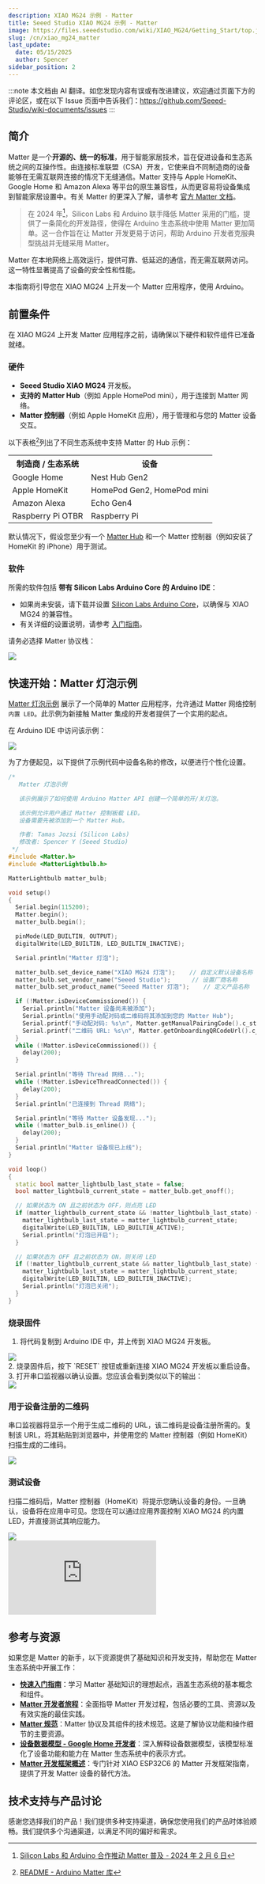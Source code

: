 ```yaml
---
description: XIAO MG24 示例 - Matter
title: Seeed Studio XIAO MG24 示例 - Matter
image: https://files.seeedstudio.com/wiki/XIAO_MG24/Getting_Start/top.jpg
slug: /cn/xiao_mg24_matter
last_update:
  date: 05/15/2025
  author: Spencer
sidebar_position: 2
---
```

:::note
本文档由 AI 翻译。如您发现内容有误或有改进建议，欢迎通过页面下方的评论区，或在以下 Issue 页面中告诉我们：https://github.com/Seeed-Studio/wiki-documents/issues
:::

## 简介

Matter 是一个**开源的、统一的标准**，用于智能家居技术，旨在促进设备和生态系统之间的互操作性。由连接标准联盟（CSA）开发，它使来自不同制造商的设备能够在无需互联网连接的情况下无缝通信。Matter 支持与 Apple HomeKit、Google Home 和 Amazon Alexa 等平台的原生兼容性，从而更容易将设备集成到智能家居设置中。有关 Matter 的更深入了解，请参考 [官方 Matter 文档](https://project-chip.github.io/connectedhomeip-doc/index.html)。

> 在 2024 年[^1]，Silicon Labs 和 Arduino 联手降低 Matter 采用的门槛，提供了一条简化的开发路径，使得在 Arduino 生态系统中使用 Matter 更加简单。这一合作旨在让 Matter 开发更易于访问，帮助 Arduino 开发者克服典型挑战并无缝采用 Matter。

[^1]: [Silicon Labs 和 Arduino 合作推动 Matter 普及 - 2024 年 2 月 6 日](https://news.silabs.com/2024-02-06-Silicon-Labs-and-Arduino-Partner-to-Democratize-Matter)

Matter 在本地网络上高效运行，提供可靠、低延迟的通信，而无需互联网访问。这一特性显著提高了设备的安全性和性能。

本指南将引导您在 XIAO MG24 上开发一个 Matter 应用程序，使用 Arduino。

## 前置条件

在 XIAO MG24 上开发 Matter 应用程序之前，请确保以下硬件和软件组件已准备就绪。

### 硬件

- **Seeed Studio XIAO MG24** 开发板。
- **支持的 Matter Hub**（例如 Apple HomePod mini），用于连接到 Matter 网络。
- **Matter 控制器**（例如 Apple HomeKit 应用），用于管理和与您的 Matter 设备交互。

以下表格[^2]列出了不同生态系统中支持 Matter 的 Hub 示例：

<table>
  <tr>
    <th>制造商 / 生态系统</th>
    <th>设备</th>
  </tr>
  <tr>
    <td>Google Home</td>
    <td>Nest Hub Gen2</td>
  </tr>
  <tr>
    <td>Apple HomeKit</td>
    <td>HomePod Gen2, HomePod mini</td>
  </tr>
  <tr>
    <td>Amazon Alexa</td>
    <td>Echo Gen4</td>
  </tr>
  <tr>
    <td>Raspberry Pi OTBR</td>
    <td>Raspberry Pi</td>
  </tr>
</table>

默认情况下，假设您至少有一个 [Matter Hub](https://en.wikipedia.org/wiki/Matter_(standard)#Supported_ecosystems_and_hubs) 和一个 Matter 控制器（例如安装了 HomeKit 的 iPhone）用于测试。

[^2]: [README - Arduino Matter 库](https://github.com/SiliconLabs/arduino/blob/main/libraries/Matter/readme.md)

### 软件

所需的软件包括 **带有 Silicon Labs Arduino Core 的 Arduino IDE**：

- 如果尚未安装，请下载并设置 [Silicon Labs Arduino Core](https://github.com/SiliconLabs/arduino)，以确保与 XIAO MG24 的兼容性。
- 有关详细的设置说明，请参考 [入门指南](/xiao_mg24_getting_started/#add-board)。

请务必选择 Matter 协议栈：

<div style={{textAlign:'center'}}><img src="https://files.seeedstudio.com/wiki/XIAO_MG24/matter-arduino-tool-option.png" style={{width:480, height: 'auto', "border-radius": '12.8px'}}/></div>

## 快速开始：Matter 灯泡示例

[Matter 灯泡示例](https://github.com/Silabs/arduino-matter/tree/main/examples/MatterLightBulb) 展示了一个简单的 Matter 应用程序，允许通过 Matter 网络控制 `内置 LED`。此示例为新接触 Matter 集成的开发者提供了一个实用的起点。

在 Arduino IDE 中访问该示例：

<div style={{textAlign:'center'}}><img src="https://files.seeedstudio.com/wiki/XIAO_MG24/matter-bulb-example.png" style={{width:480, height:'auto', "border-radius": '12.8px'}}/></div>

为了方便起见，以下提供了示例代码中设备名称的修改，以便进行个性化设置。

```cpp
/*
   Matter 灯泡示例

   该示例展示了如何使用 Arduino Matter API 创建一个简单的开/关灯泡。

   该示例允许用户通过 Matter 控制板载 LED。
   设备需要先被添加到一个 Matter Hub。

   作者: Tamas Jozsi (Silicon Labs)
   修改者: Spencer Y (Seeed Studio)
 */
#include <Matter.h>
#include <MatterLightbulb.h>

MatterLightbulb matter_bulb;

void setup()
{
  Serial.begin(115200);
  Matter.begin();
  matter_bulb.begin();

  pinMode(LED_BUILTIN, OUTPUT);
  digitalWrite(LED_BUILTIN, LED_BUILTIN_INACTIVE);

  Serial.println("Matter 灯泡");

  matter_bulb.set_device_name("XIAO MG24 灯泡");    // 自定义默认设备名称
  matter_bulb.set_vendor_name("Seeed Studio");      // 设置厂商名称
  matter_bulb.set_product_name("Seeed Matter 灯泡");    // 定义产品名称

  if (!Matter.isDeviceCommissioned()) {
    Serial.println("Matter 设备尚未被添加");
    Serial.println("使用手动配对码或二维码将其添加到您的 Matter Hub");
    Serial.printf("手动配对码: %s\n", Matter.getManualPairingCode().c_str());
    Serial.printf("二维码 URL: %s\n", Matter.getOnboardingQRCodeUrl().c_str());
  }
  while (!Matter.isDeviceCommissioned()) {
    delay(200);
  }

  Serial.println("等待 Thread 网络...");
  while (!Matter.isDeviceThreadConnected()) {
    delay(200);
  }
  Serial.println("已连接到 Thread 网络");

  Serial.println("等待 Matter 设备发现...");
  while (!matter_bulb.is_online()) {
    delay(200);
  }
  Serial.println("Matter 设备现已上线");
}

void loop()
{
  static bool matter_lightbulb_last_state = false;
  bool matter_lightbulb_current_state = matter_bulb.get_onoff();

  // 如果状态为 ON 且之前状态为 OFF，则点亮 LED
  if (matter_lightbulb_current_state && !matter_lightbulb_last_state) {
    matter_lightbulb_last_state = matter_lightbulb_current_state;
    digitalWrite(LED_BUILTIN, LED_BUILTIN_ACTIVE);
    Serial.println("灯泡已开启");
  }

  // 如果状态为 OFF 且之前状态为 ON，则关闭 LED
  if (!matter_lightbulb_current_state && matter_lightbulb_last_state) {
    matter_lightbulb_last_state = matter_lightbulb_current_state;
    digitalWrite(LED_BUILTIN, LED_BUILTIN_INACTIVE);
    Serial.println("灯泡已关闭");
  }
}
```

### 烧录固件

1. 将代码复制到 Arduino IDE 中，并上传到 XIAO MG24 开发板。

  <div style={{textAlign:'center'}}><img src="https://files.seeedstudio.com/wiki/XIAO_MG24/matter-lightbulb-flash.png" style={{width:480, height: 'auto', "border-radius": '12.8px'}}/></div>
2. 烧录固件后，按下 `RESET` 按钮或重新连接 XIAO MG24 开发板以重启设备。
3. 打开串口监视器以确认设置。您应该会看到类似以下的输出：

  <div style={{textAlign:'center'}}><img src="https://files.seeedstudio.com/wiki/XIAO_MG24/matter-qr-url.png" style={{width:480, height: 'auto', "border-radius": '12.8px'}}/></div>

### 用于设备注册的二维码

串口监视器将显示一个用于生成二维码的 URL，该二维码是设备注册所需的。复制该 URL，将其粘贴到浏览器中，并使用您的 Matter 控制器（例如 HomeKit）扫描生成的二维码。

<div style={{textAlign:'center'}}><img src="https://files.seeedstudio.com/wiki/XIAO_MG24/matter-qr-scan.png" style={{width:480, height: 'auto', "border-radius": '12.8px'}}/></div>

### 测试设备

扫描二维码后，Matter 控制器（HomeKit）将提示您确认设备的身份。一旦确认，设备将在应用中可见。您现在可以通过应用界面控制 XIAO MG24 的内置 LED，并直接测试其响应能力。

<div style={{textAlign:'center'}}><img src="https://files.seeedstudio.com/wiki/XIAO_MG24/matter-device-online.png" style={{width:480, height: 'auto', "border-radius": '12.8px'}}/></div>

<iframe
  className="youtube-video-r"
  src="https://youtube.com/embed/tmCpIWuRojQ"
  title="MG24 Matter Lightbulb Example"
  frameBorder="0"
  allow="accelerometer; autoplay; clipboard-write; encrypted-media; gyroscope; picture-in-picture; web-share"
  style={{ width: '380px', height: '640px' }}
></iframe>

## 参考与资源

如果您是 Matter 的新手，以下资源提供了基础知识和开发支持，帮助您在 Matter 生态系统中开展工作：

- **[快速入门指南](https://docs.silabs.com/matter/2.2.0/matter-fundamentals/)**：学习 Matter 基础知识的理想起点，涵盖生态系统的基本概念和组件。
- **[Matter 开发者旅程](https://www.silabs.com/wireless/matter/matter-developer-journey)**：全面指导 Matter 开发过程，包括必要的工具、资源以及有效实施的最佳实践。
- **[Matter 规范](https://csa-iot.org/developer-resource/specifications-download-request/)**：Matter 协议及其组件的技术规范。这是了解协议功能和操作细节的主要资源。
- **[设备数据模型 - Google Home 开发者](https://developers.home.google.com/matter/primer/device-data-model)**：深入解释设备数据模型，该模型标准化了设备功能和能力在 Matter 生态系统中的表示方式。
- **[Matter 开发框架概述](/matter_development_framework)**：专门针对 XIAO ESP32C6 的 Matter 开发框架指南，提供了开发 Matter 设备的替代方法。

## 技术支持与产品讨论

感谢您选择我们的产品！我们提供多种支持渠道，确保您使用我们的产品时体验顺畅。我们提供多个沟通渠道，以满足不同的偏好和需求。

<div class="button_tech_support_container">
<a href="https://forum.seeedstudio.com/" class="button_forum"></a>
<a href="https://www.seeedstudio.com/contacts" class="button_email"></a>
</div>

<div class="button_tech_support_container">
<a href="https://discord.gg/kpY74apCWj" class="button_discord"></a>
<a href="https://github.com/Seeed-Studio/wiki-documents/discussions/69" class="button_discussion"></a>
</div>